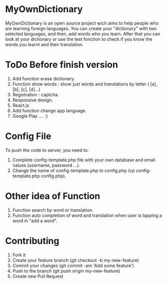 MyOwnDictionary
===============

MyOwnDictionary is an open source project wich aims to help people who are learning foreign languages.
You can create your "dictionary" with two selected languages, and then, add words who you learn.
After that you can look at your dictionary or use the test fonction to check if you know the words you
learnt and their translation.


ToDo Before finish version
========================
1. Add function erase dictionary.
2. Function show words : show just words and translations by letter ( [a], [b], [c], [d]...)
3. Registration :  captcha.
4. Responsive design.
5. React.js
6. Add function change app language.
7. Google Play .... :)


Config File
======================
To push the code to server, you need to:
1. Complete config-template.php  file with your own database and email values (username, password ...).
2. Change the name of config-template.php to config.php   (cp config-template.php config.php).


Other idea of Function
======================
1. Function search by word or translation.
2. Function auto completion of word and translation when user is tapping a word in "add a word".


Contributing
============

1. Fork it
2. Create your feature branch (git checkout -b my-new-feature)
3. Commit your changes (git commit -am 'Add some feature')
4. Push to the branch (git push origin my-new-feature)
5. Create new Pull Request
